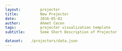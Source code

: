 ```yaml
---
layout:     	projector
title:     		New Projector
date:      		2016-05-02
author:     	Ahmet Cecen
tags:           projector visualization template
subtitle:    	Some Short Description of Projector

dataset:    /projectors/data.json
---
```

